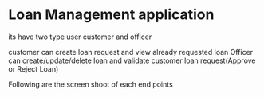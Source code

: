# Loan Management application

its have two type user customer and officer

customer can create loan request and view already requested loan
Officer can create/update/delete loan and validate customer loan request(Approve or Reject Loan)

Following are the screen shoot of each end points




